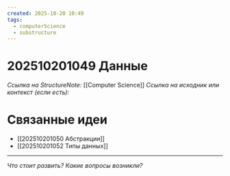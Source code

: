 ```yaml
---
created: 2025-10-20 10:49
tags:
  - computerScience
  - substructure
---
```

# 202510201049 Данные

*Ссылка на StructureNote:* [[Computer Science]]
*Ссылка на исходник или контекст (если есть):*

# Связанные идеи

- [[202510201050 Абстракции]]
- [[202510201052 Типы данных]]

---

*Что стоит развить? Какие вопросы возникли?*
